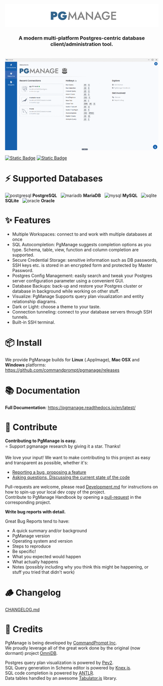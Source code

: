 ![PgManage Banner](/artwork/readme_banner.png)
<h3 align="center" >
  <strong>A modern multi-platform Postgres-centric database client/administration tool. </strong><br /><br />
</h3>

![PgManage Showcase](/artwork/showcase.gif)  

[![Static Badge](https://img.shields.io/badge/DOWNLOAD-geen?style=for-the-badge&logo=github&logoColor=white&color=green)](https://github.com/commandprompt/pgmanage/releases)
[![Static Badge](https://img.shields.io/badge/DISCORD-grey?style=for-the-badge&logo=discord&logoColor=white&color=%235865F2)](https://discord.com/channels/710918545906597938/1077284441279443054)

# ⚡ Supported Databases
<img src="https://cdn.simpleicons.org/postgresql/000/fff" alt="postgresql" width=19 height=19> **PostgreSQL**
&nbsp;&nbsp;<img src="https://cdn.simpleicons.org/mariadb/000/fff" alt="mariadb" width=19 height=19> **MariaDB**
&nbsp;&nbsp;<img src="https://cdn.simpleicons.org/mysql/000/fff" alt="mysql" width=19 height=19> **MySQL**
&nbsp;&nbsp;<img src="https://cdn.simpleicons.org/sqlite/000/fff" alt="sqlite" width=19 height=19> **SQLite**
&nbsp;&nbsp;<img src="https://cdn.simpleicons.org/oracle/000/fff" alt="oracle" width=19 height=19> **Oracle**

# ✨ Features
* Multiple Workspaces: connect to and work with multiple databases at once
* SQL Autocompletion: PgManage suggests completion options as you type. Schema, table, view, function and column completion are supported.
* Secure Credential Storage: sensitive information such as DB passwords, SSH keys etc. is stored in an encrypted form and protected by Master Password.
* Postgres Config Management: easily search and tweak your Postgres server configuration parameter using a convenient GUI.
* Database Backups: back-up and restore your Postgres cluster or database in background while working on other stuff.
* Visualize: PgManage Supports query plan visualization and entity relationship diagrams.
* Dark or Light: choose a theme to your taste.
* Connection tunneling: connect to your database servers through SSH tunnels.
* Built-in SSH terminal.

# 📦 Install
We provide PgManage builds for **Linux** (.AppImage), **Mac OSX** and **Windows** platforms: https://github.com/commandprompt/pgmanage/releases

# 📚 Documentation
**Full Documentation**: https://pgmanage.readthedocs.io/en/latest/

# 🧩 Contribute
**Contributing to PgManage is easy.**  
⭐ Support pgmanage research by giving it a star. Thanks!

We love your input! We want to make contributing to this project as easy and
transparent as possible, whether it's:
- [Reporting a bug, proposing a feature](https://github.com/commandprompt/pgmanage/issues/new)
- [Asking questions, Discussing the current state of the code](https://github.com/commandprompt/pgmanage/discussions/new)

Pull-requests are welcome, please read [Development.md](DEVELOPMENT.MD) for instructions on how to spin-up your local dev copy of the project.  
Contribute to PgManage Handbook by opening a [pull-request](https://github.com/commandprompt/pgmanage-docs/pulls) in the corresponding project.  

**Write bug reports with detail.**

Great Bug Reports tend to have:
* A quick summary and/or background
* PgManage version
* Operating system and version
* Steps to reproduce
* Be specific!
* What you expected would happen
* What actually happens
* Notes (possibly including why you think this might be happening, or stuff you tried that didn't work)

# 🪵 Changelog
[CHANGELOG.md](CHANGELOG.md)

# 🍰 Credits
PgManage is being developed by [CommandPrompt Inc](https://www.commandprompt.com/).  
We proudly leverage all of the great work done by the original (now dormant) project [OmniDB](https://github.com/OmniDB/OmniDB).  

Postgres query plan visualization is powered by [Pev2](https://github.com/dalibo/pev2).  
SQL Query generation in Schema editor is powered by [Knex.js](https://knexjs.org).  
SQL code completion is powered by [ANTLR](https://www.antlr.org/).  
Data tables handled by an awesome [Tabulator.js](https://tabulator.info/) library.  
